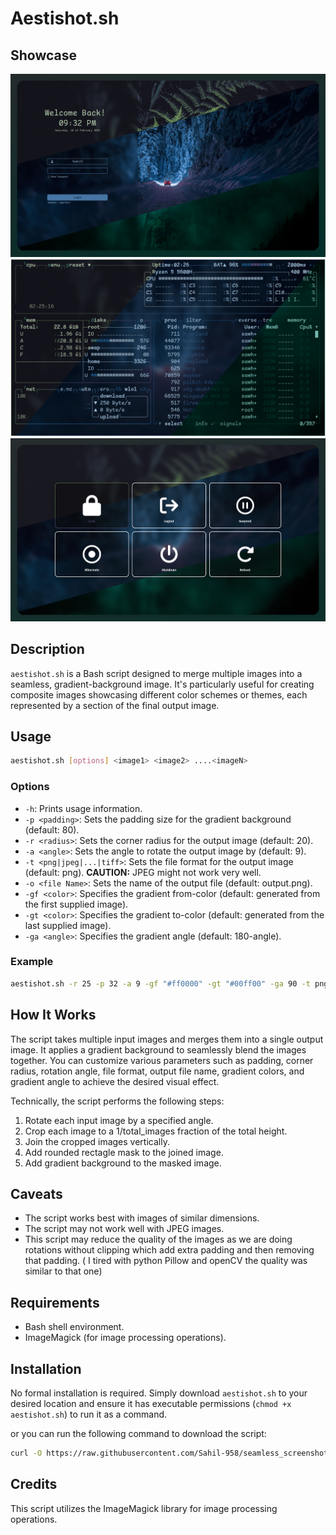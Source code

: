 # Aestishot.sh

## Showcase

![Example 1](assets/example01.png)
![Example 2](assets/example02.png)
![Example 3](assets/example03.png)

## Description
`aestishot.sh` is a Bash script designed to merge multiple images into a seamless, gradient-background image. It's particularly useful for creating composite images showcasing different color schemes or themes, each represented by a section of the final output image.

## Usage
```bash
aestishot.sh [options] <image1> <image2> ....<imageN>
```

### Options
- `-h`: Prints usage information.
- `-p <padding>`: Sets the padding size for the gradient background (default: 80).
- `-r <radius>`: Sets the corner radius for the output image (default: 20).
- `-a <angle>`: Sets the angle to rotate the output image by (default: 9).
- `-t <png|jpeg|...|tiff>`: Sets the file format for the output image (default: png). **CAUTION:** JPEG might not work very well.
- `-o <file Name>`: Sets the name of the output file (default: output.png).
- `-gf <color>`: Specifies the gradient from-color (default: generated from the first supplied image).
- `-gt <color>`: Specifies the gradient to-color (default: generated from the last supplied image).
- `-ga <angle>`: Specifies the gradient angle (default: 180-angle).
  
### Example
```bash
aestishot.sh -r 25 -p 32 -a 9 -gf "#ff0000" -gt "#00ff00" -ga 90 -t png -o myoutput images*.png
```

## How It Works
The script takes multiple input images and merges them into a single output image. It applies a gradient background to seamlessly blend the images together. You can customize various parameters such as padding, corner radius, rotation angle, file format, output file name, gradient colors, and gradient angle to achieve the desired visual effect.

Technically, the script performs the following steps:
1. Rotate each input image by a specified angle.
2. Crop each image to a 1/total_images fraction of the total height.
3. Join the cropped images vertically.
4. Add rounded rectagle mask to the joined image.
5. Add gradient background to the masked image.

## Caveats
- The script works best with images of similar dimensions.
- The script may not work well with JPEG images.
- This script may reduce the quality of the images as we are doing rotations
without clipping which add extra padding and then removing that padding. ( I
tired with python Pillow and openCV the quality was similar to that one)

## Requirements
- Bash shell environment.
- ImageMagick (for image processing operations).

## Installation
No formal installation is required. Simply download `aestishot.sh` to your desired location and ensure it has executable permissions (`chmod +x aestishot.sh`) to run it as a command. 

or you can run the following command to download the script:
```bash
curl -O https://raw.githubusercontent.com/Sahil-958/seamless_screenshots/main/aestishot.sh && chmod +x aestishot.sh
```

## Credits
This script utilizes the ImageMagick library for image processing operations.

